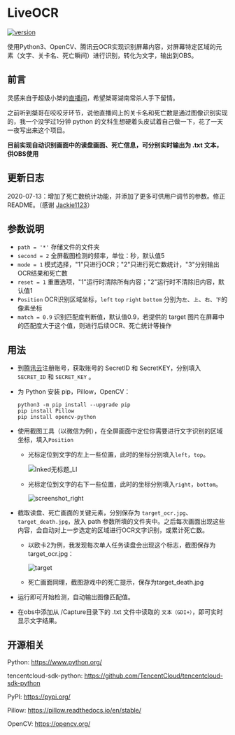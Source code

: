 # LiveOCR
[![version](https://img.shields.io/badge/version-v0.3-orange)]()

使用Python3、OpenCV、腾讯云OCR实现识别屏幕内容，对屏幕特定区域的元素（文字、关卡名、死亡瞬间）进行识别，转化为文字，输出到OBS。

## 前言

灵感来自于超级小桀的[直播间](https://www.douyu.com/74751)，希望桀哥湖南常杀人手下留情。

之前听到桀哥在咬咬牙环节，说他直播间上的关卡名和死亡数是通过图像识别实现的，我一个没学过1分钟 python 的文科生想硬着头皮试着自己做一下，花了一天一夜写出来这个项目。

**目前实现自动识别画面中的读盘画面、死亡信息，可分别实时输出为 .txt 文本，供OBS使用**

## 更新日志

2020-07-13：增加了死亡数统计功能，并添加了更多可供用户调节的参数。修正README。（感谢 [Jackie1123](https://github.com/Jackie1123)）

## 参数说明
- `path = '*'` 存储文件的文件夹
- `second = 2` 全屏截图检测的频率，单位：秒，默认值5
- `mode = 1` 模式选择，"1"只进行OCR；"2"只进行死亡数统计，"3"分别输出OCR结果和死亡数
- `reset = 1` 重置选项，"1"运行时清除所有内容；"2"运行时不清除旧内容，默认值1
- `Position` OCR识别区域坐标，`left` `top` `right` `bottom` 分别为`左`、`上`、`右`、`下`的像素坐标
- `match = 0.9` 识别匹配度判断值，默认值0.9，若提供的 target 图片在屏幕中的匹配度大于这个值，则进行后续OCR、死亡统计等操作


## 用法

- 到[腾讯云](https://cloud.tencent.com/product/generalocr)注册账号，获取账号的 SecretID 和 SecretKEY，分别填入`SECRET_ID` 和 `SECRET_KEY` 。

- 为 Python 安装 pip，Pillow，OpenCV：

  ```
  python3 -m pip install --upgrade pip
  pip install Pillow
  pip install opencv-python
  ```

- 使用截图工具（以微信为例），在全屏画面中定位你需要进行文字识别的区域坐标，填入`Position`

  - 光标定位到文字的左上一些位置，此时的坐标分别填入`left`，`top`。

      ![Inked无标题_LI](https://cdn.jsdelivr.net/gh/tonyleelyy/BlogImages/img/screenshot_left.jpg)

  - 光标定位到文字的右下一些位置，此时的坐标分别填入`right`，`bottom`。

      ![screenshot_right](https://cdn.jsdelivr.net/gh/tonyleelyy/BlogImages/img/screenshot_right.jpg)

- 截取读盘、死亡画面的关键元素，分别保存为 `target_ocr.jpg`、`target_death.jpg`，放入 path 参数所填的文件夹中。之后每次画面出现这些内容，会自动对上一步选定的区域进行OCR文字识别，或累计死亡数。

  - 以欧卡2为例，我发现每次单人任务读盘会出现这个标志，截图保存为target_ocr.jpg：

    ![target](https://cdn.jsdelivr.net/gh/tonyleelyy/BlogImages/img/target.jpg)
    
  - 死亡画面同理，截图游戏中的死亡提示，保存为target_death.jpg

- 运行即可开始检测，自动输出图像匹配值。

- 在obs中添加从 /Capture目录下的 .txt 文件中读取的 `文本（GDI+）`，即可实时显示文字结果。

## 开源相关

Python: https://www.python.org/

tencentcloud-sdk-python: https://github.com/TencentCloud/tencentcloud-sdk-python

PyPI: https://pypi.org/

Pillow: https://pillow.readthedocs.io/en/stable/

OpenCV: https://opencv.org/